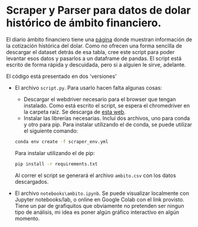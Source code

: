 # Scraper y Parser para datos de dolar histórico de ámbito financiero.

El diario ámbito financiero tiene una [página](https://www.ambito.com/contenidos/dolar-informal-historico.html) donde muestran información de la cotización histórica del dolar. Como no ofrecen una forma sencilla de descargar el dataset detrás de esa tabla, cree este script para poder levantar esos datos y pasarlos a un dataframe de pandas. El script está escrito de forma rápida y descuidada, pero si a alguien le sirve, adelante.

El código está presentado en dos 'versiones'

* El archivo `script.py`. Para usarlo hacen falta algunas cosas:
   * Descargar el webdriver necesario para el browser que tengan instalado. Como está escrito el script, se espera el chromedriver en la carpeta raiz. Se descarga    de [esta web](https://chromedriver.chromium.org/).
   * Instalar las librerías necesarias. Incluí dos archivos, uno para conda y otro para pip. 
    Para instalar utilizando el de conda, se puede utilizar el siguiente comando:
    ```bash
    conda env create -f scraper_env.yml

    ```
    Para instalar utilizando el de pip:
    ```bash
    pip install -r requirements.txt
    ```
    Al correr el script se generará el archivo `ambito.csv` con los datos descargados.
    
* El archivo `notebooks\ambito.ipynb`. Se puede visualizar localmente con Jupyter notebooks/lab, o online en Google Colab con el link provisto. Tiene un par de grafiquitos que obviamente no pretenden ser ningun tipo de análisis, mi idea es poner algún gráfico interactivo en algún momento.


